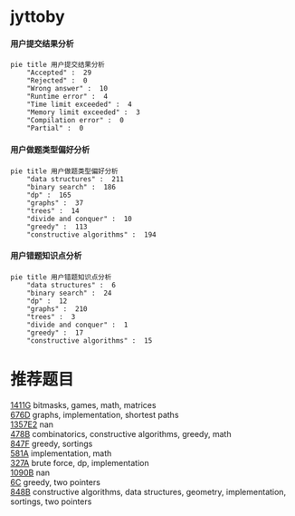 # jyttoby

<!-- tabs:start -->



#### **用户提交结果分析**

```mermaid
pie title 用户提交结果分析
    "Accepted" :  29
    "Rejected" :  0
    "Wrong answer" :  10
    "Runtime error" :  4
    "Time limit exceeded" :  4
    "Memory limit exceeded" :  3
    "Compilation error" :  0
    "Partial" :  0
```

#### **用户做题类型偏好分析**

```mermaid
pie title 用户做题类型偏好分析
    "data structures" :  211
    "binary search" :  186
    "dp" :  165
    "graphs" :  37
    "trees" :  14
    "divide and conquer" :  10
    "greedy" :  113
    "constructive algorithms" :  194
```
#### **用户错题知识点分析**

```mermaid
pie title 用户错题知识点分析
    "data structures" :  6
    "binary search" :  24
    "dp" :  12
    "graphs" :  210
    "trees" :  3
    "divide and conquer" :  1
    "greedy" :  17
    "constructive algorithms" :  15
```



<!-- tabs:end -->
# 推荐题目
[1411G](https://codeforces.com/contest/1411/problem/G)		bitmasks,
                        games,
                        math,
                        matrices		  
[676D](https://codeforces.com/contest/676/problem/D)		graphs,
                        implementation,
                        shortest paths		  
[1357E2](https://codeforces.com/contest/1357E/problem/2)		nan		  
[478B](https://codeforces.com/contest/478/problem/B)		combinatorics,
                        constructive algorithms,
                        greedy,
                        math		  
[847F](https://codeforces.com/contest/847/problem/F)		greedy,
                        sortings		  
[581A](https://codeforces.com/contest/581/problem/A)		implementation,
                        math		  
[327A](https://codeforces.com/contest/327/problem/A)		brute force,
                        dp,
                        implementation		  
[1090B](https://codeforces.com/contest/1090/problem/B)		nan		  
[6C](https://codeforces.com/contest/6/problem/C)		greedy,
                        two pointers		  
[848B](https://codeforces.com/contest/848/problem/B)		constructive algorithms,
                        data structures,
                        geometry,
                        implementation,
                        sortings,
                        two pointers		  
